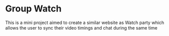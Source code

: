 
# Group Watch

This is a mini project aimed to create a similar website as Watch party which allows the user to sync their video timings and chat during the same time 
